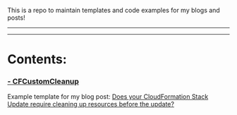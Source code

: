This is a repo to maintain templates and code examples for my blogs and posts!

---
---

# **Contents**:

### [- CFCustomCleanup](../tree/master/CFCustomCleanup)
Example template for my blog post:
[Does your CloudFormation Stack Update require cleaning up resources before the update?](https://medium.com/p/70fd772cb288 "View blog on Medium")

